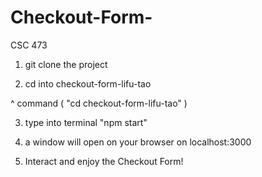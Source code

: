 # Checkout-Form-
CSC 473
1. git clone the project

2. cd into checkout-form-lifu-tao 

^ command ( "cd checkout-form-lifu-tao" )

3. type into terminal "npm start"

4. a window will open on your browser on localhost:3000 

5. Interact and enjoy the Checkout Form!
